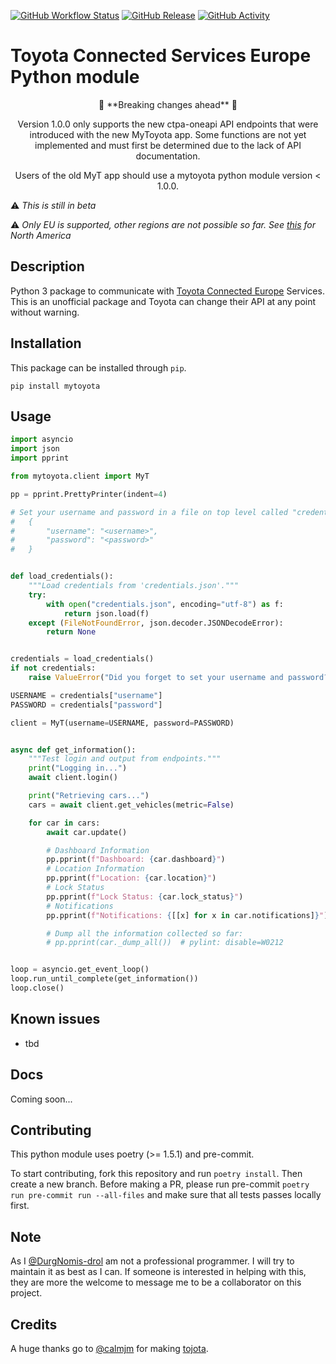 [![GitHub Workflow Status][workflow-shield]][workflow]
[![GitHub Release][releases-shield]][releases]
[![GitHub Activity][commits-shield]][commits]

# Toyota Connected Services Europe Python module

 <p align=center> 🚨 **Breaking changes ahead** 🚨 </p>
 <p align=center> Version 1.0.0 only supports the new ctpa-oneapi API endpoints that were introduced with the new MyToyota app. Some functions are not yet implemented and must first be determined due to the lack of API documentation. </p>
 <p align=center> Users of the old MyT app should use a mytoyota python module version < 1.0.0. </p>

⚠️ _This is still in beta_

⚠️ _Only EU is supported, other regions are not possible so far. See [this](https://github.com/widewing/toyota-na) for North America_

## Description

Python 3 package to communicate with [Toyota Connected Europe](https://www.toyota-europe.com/about-us/toyota-in-europe/toyota-connected-europe) Services.
This is an unofficial package and Toyota can change their API at any point without warning.

## Installation

This package can be installed through `pip`.

```text
pip install mytoyota
```

## Usage

```python
import asyncio
import json
import pprint

from mytoyota.client import MyT

pp = pprint.PrettyPrinter(indent=4)

# Set your username and password in a file on top level called "credentials.json" in the format:
#   {
#       "username": "<username>",
#       "password": "<password>"
#   }


def load_credentials():
    """Load credentials from 'credentials.json'."""
    try:
        with open("credentials.json", encoding="utf-8") as f:
            return json.load(f)
    except (FileNotFoundError, json.decoder.JSONDecodeError):
        return None


credentials = load_credentials()
if not credentials:
    raise ValueError("Did you forget to set your username and password? Or supply the credentials file")

USERNAME = credentials["username"]
PASSWORD = credentials["password"]

client = MyT(username=USERNAME, password=PASSWORD)


async def get_information():
    """Test login and output from endpoints."""
    print("Logging in...")
    await client.login()

    print("Retrieving cars...")
    cars = await client.get_vehicles(metric=False)

    for car in cars:
        await car.update()

        # Dashboard Information
        pp.pprint(f"Dashboard: {car.dashboard}")
        # Location Information
        pp.pprint(f"Location: {car.location}")
        # Lock Status
        pp.pprint(f"Lock Status: {car.lock_status}")
        # Notifications
        pp.pprint(f"Notifications: {[[x] for x in car.notifications]}")

        # Dump all the information collected so far:
        # pp.pprint(car._dump_all())  # pylint: disable=W0212


loop = asyncio.get_event_loop()
loop.run_until_complete(get_information())
loop.close()
```

## Known issues

- tbd

## Docs

Coming soon...

## Contributing

This python module uses poetry (>= 1.5.1) and pre-commit.

To start contributing, fork this repository and run `poetry install`. Then create a new branch. Before making a PR, please run pre-commit `poetry run pre-commit run --all-files` and make sure that all tests passes locally first.

## Note

As I [@DurgNomis-drol](https://github.com/DurgNomis-drol) am not a professional programmer. I will try to maintain it as best as I can. If someone is interested in helping with this, they are more the welcome to message me to be a collaborator on this project.

## Credits

A huge thanks go to [@calmjm](https://github.com/calmjm) for making [tojota](https://github.com/calmjm/tojota).

[releases-shield]: https://img.shields.io/github/release/DurgNomis-drol/mytoyota.svg?style=for-the-badge
[releases]: https://github.com/DurgNomis-drol/mytoyota/releases
[workflow-shield]: https://img.shields.io/github/actions/workflow/status/DurgNomis-drol/mytoyota/build.yml?branch=master&style=for-the-badge
[workflow]: https://github.com/DurgNomis-drol/mytoyota/actions
[commits-shield]: https://img.shields.io/github/commit-activity/y/DurgNomis-drol/mytoyota.svg?style=for-the-badge
[commits]: https://github.com/DurgNomis-drol/mytoyota/commits/master
